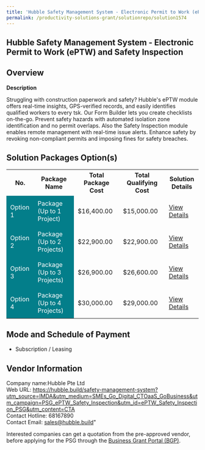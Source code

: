 ```yaml
---
title: 'Hubble Safety Management System - Electronic Permit to Work (ePTW) and Safety Inspection'
permalink: /productivity-solutions-grant/solutionrepo/solution1574
---
```


## Hubble Safety Management System - Electronic Permit to Work (ePTW) and Safety Inspection

## Overview

**Description**

Struggling with construction paperwork and safety? Hubble's ePTW module offers real-time insights, GPS-verified records, and easily identifies qualified workers to every tsk. Our Form Builder lets you create checklists on-the-go. Prevent safety hazards with automated isolation zone identification and no permit overlaps. Also the Safety Inspection module enables remote management with real-time issue alerts. Enhance safety by revoking non-compliant permits and imposing fines for safety breaches. 

## Solution Packages Option(s)

<table>
<tr>
<th><b>No.</b></th>
<th><b>Package Name</b></th>
<th><b>Total Package Cost</b></th>
<th><b>Total Qualifying Cost</b></th>
<th><b>Solution Details</b></th>
</tr>
<tr>
<td style='padding: 10px; background-color: #037E8A; color: #FFFFFF;'>Option 1</td>
<td style='padding: 10px; background-color: #037E8A; color: #FFFFFF;'>Package (Up to 1 Project)</td>
<td style='padding: 10px;'>$16,400.00</td>
<td style='padding: 10px;'>$15,000.00</td>
<td style='padding: 10px;'><a href='/images/psg/Hubble_HubbleSafetyManagement_16112023_Desensitised_Annex3_Part1.pdf' target='_blank'>View Details</a></td>
</tr>
<tr>
<td style='padding: 10px; background-color: #037E8A; color: #FFFFFF;'>Option 2</td>
<td style='padding: 10px; background-color: #037E8A; color: #FFFFFF;'>Package (Up to 2 Projects)</td>
<td style='padding: 10px;'>$22,900.00</td>
<td style='padding: 10px;'>$22,900.00</td>
<td style='padding: 10px;'><a href='/images/psg/Hubble_HubbleSafetyManagement_16112023_Desensitised_Annex3_Part2.pdf' target='_blank'>View Details</a></td>
</tr>
<tr>
<td style='padding: 10px; background-color: #037E8A; color: #FFFFFF;'>Option 3</td>
<td style='padding: 10px; background-color: #037E8A; color: #FFFFFF;'>Package (Up to 3 Projects)</td>
<td style='padding: 10px;'>$26,900.00</td>
<td style='padding: 10px;'>$26,600.00</td>
<td style='padding: 10px;'><a href='/images/psg/Hubble_HubbleSafetyManagement_16112023_Desensitised_Annex3_Part3.pdf' target='_blank'>View Details</a></td>
</tr>
<tr>
<td style='padding: 10px; background-color: #037E8A; color: #FFFFFF;'>Option 4</td>
<td style='padding: 10px; background-color: #037E8A; color: #FFFFFF;'>Package (Up to 4 Projects)</td>
<td style='padding: 10px;'>$30,000.00</td>
<td style='padding: 10px;'>$29,000.00</td>
<td style='padding: 10px;'><a href='/images/psg/Hubble_HubbleSafetyManagement_16112023_Desensitised_Annex3_Part4.pdf' target='_blank'>View Details</a></td>
</tr>
</table>

## Mode and Schedule of Payment

 - Subscription / Leasing

## Vendor Information

 Company name:Hubble Pte Ltd<br>Web URL: https://hubble.build/safety-management-system?utm_source=IMDA&utm_medium=SMEs_Go_Digital_CTOaaS_GoBusiness&utm_campaign=PSG_ePTW_Safety_Inspection&utm_id=ePTW_Safety_Inspection_PSG&utm_content=CTA<br>Contact Hotline: 68167890 <br>Contact Email: sales@hubble.build"

Interested companies can get a quotation from the pre-approved vendor, before applying for the PSG through the <a href='https://www.businessgrants.gov.sg/' target='_blank' rel='noopener'>Business Grant Portal (BGP)</a>.

<script src="/jquery/resize-tables.js"></script>
